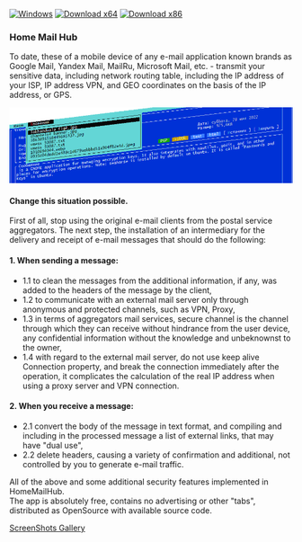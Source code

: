 [![Windows](https://svgshare.com/i/ZhY.svg)](https://svgshare.com/i/ZhY.svg) [![Download x64](https://img.shields.io/badge/Download-x64-brightgreen.svg?style=flat-square)](https://github.com/ClaudiaCoord/SecurityHomeMailHub/releases/download/1.0.8215/SecurityHomeMailHub-x64-1.0.8215.msi) [![Download x86](https://img.shields.io/badge/Download-x86-brightgreen.svg?style=flat-square)](https://github.com/ClaudiaCoord/SecurityHomeMailHub/releases/download/1.0.8215/SecurityHomeMailHub-x86-1.0.8215.msi)

### Home Mail Hub

To date, these of a mobile device of any e-mail application known brands as Google Mail, Yandex Mail, MailRu, Microsoft Mail, etc.  - transmit your sensitive data, including network routing table, including the IP address of your ISP, IP address VPN, and GEO coordinates on the basis of the IP address, or GPS.

![Home security mail fetch hub 0](assets/images/banner.png)  

#### Change this situation possible.  
 First of all, stop using the original e-mail clients from the postal service aggregators.
 The next step, the installation of an intermediary for the delivery and receipt of e-mail messages that should do the following:  

#### 1. When sending a message:  
  - 1.1 to clean the messages from the additional information, if any, was added to the headers of the message by the client,  
  - 1.2 to communicate with an external mail server only through anonymous and protected channels, such as VPN, Proxy,  
  - 1.3 in terms of aggregators mail services, secure channel is the channel through which they can receive without hindrance from the user device, any confidential information without the knowledge and unbeknownst to the owner,  
  - 1.4 with regard to the external mail server, do not use keep alive Connection property, and break the connection immediately after the operation, it complicates the calculation of the real IP address when using a proxy server and VPN connection.  

#### 2. When you receive a message:  
 - 2.1 convert the body of the message in text format, and compiling and including in the processed message a list of external links, that may have "dual use",  
 - 2.2 delete headers, causing a variety of confirmation and additional, not controlled by you to generate e-mail traffic.  

 All of the above and some additional security features implemented in HomeMailHub.  
 The app is absolutely free, contains no advertising or other "tabs", distributed as OpenSource with available source code.

[ScreenShots Gallery](gallery.md)  
